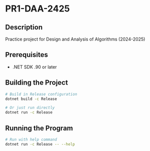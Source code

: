 # PR1-DAA-2425

## Description
Practice project for Design and Analysis of Algorithms (2024-2025)

## Prerequisites
- .NET SDK .90 or later

## Building the Project
```bash
# Build in Release configuration
dotnet build -c Release

# Or just run directly
dotnet run -c Release
```

## Running the Program
```bash
# Run with help command
dotnet run -c Release -- --help
```

